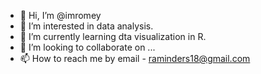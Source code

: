 - 👋 Hi, I’m @imromey
- 👀 I’m interested in data analysis.
- 🌱 I’m currently learning dta visualization in R.
- 💞️ I’m looking to collaborate on ...
- 📫 How to reach me by email - raminders18@gmail.com

<!---
imromey/imromey is a ✨ special ✨ repository because its `README.md` (this file) appears on your GitHub profile.
You can click the Preview link to take a look at your changes.
--->
